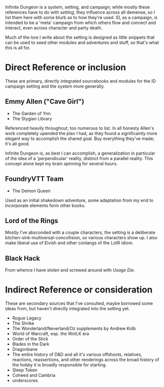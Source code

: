 
Infinite Dungeon is a system, setting, and campaign; while mostly these references have to do with _setting_, they
influence across all demense, so I list them here with some blurb as to how they're used. ID, as a campaign, is intended
to be a 'meta' campaign from which others flow and connect and interact, even across character and party death.

Much of the lore I write about the setting is designed as little snippets that can be used to seed other modules and
adventures and stuff, so that's what this is all for.

# Direct Reference or inclusion

These are primary, directly integrated sourcebooks and modules for the ID campaign setting and the system more
generally.
## Emmy Allen ("Cave Girl")

- The Garden of Ynn
- The Stygian Library

Referenced heavily throughout, too numerous to list. In all honesty Allen's work completely upended the plan I had, as
they found a significantly more elegant way to accomplish the shared goal. Buy everything they've made; it's all good.

Infinite Dungeon is, as best I can accomplish, a generalization in particular of the idea of a 'perpendicular' reality,
distinct from a parallel reality. This concept alone kept my brain spinning for several hours.

## FoundryVTT Team

- The Demon Queen

Used as an initial shakedown adventure, some adaptation from my end to incorporate elements form other books.

## Lord of the Rings

Mostly I've absconded with a couple characters, the setting is a deliberate kitchen-sink-multiversal-concollision, so
various characters show up. I also make liberal use of Elvish and other conlangs of the LotR idiom.

## Black Hack

From whence I have stolen and screwed around with _Usage Die_.

# Indirect Reference or consideration

These are secondary sources that I've consulted, maybe borrowed some ideas from, but haven't directly integrated into
the setting yet.

- Rogue Legacy
- The Shrike
- The Wonderland/Neverland/Oz supplements by Andrew Kolb
- World of Warcraft, esp. the WotLK era
- Order of the Stick
- Blades in the Dark
- Dragonbane
- The entire history of D&D and all it's various offshoots, relatives, reactions, reassertions, and other renderings across the broad history of the hobby it is broadly responsible for starting.
- Sleep Token
- Coheed and Cambria
- underscores

